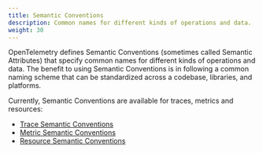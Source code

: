 ```yaml
---
title: Semantic Conventions
description: Common names for different kinds of operations and data.
weight: 30
---
```


OpenTelemetry defines Semantic Conventions (sometimes called Semantic
Attributes) that specify common names for different kinds of operations and
data. The benefit to using Semantic Conventions is in following a common naming
scheme that can be standardized across a codebase, libraries, and platforms.

Currently, Semantic Conventions are available for traces, metrics and resources:

- [Trace Semantic Conventions](/docs/specs/otel/trace/semantic_conventions/)
- [Metric Semantic Conventions](/docs/specs/otel/metrics/semantic_conventions/)
- [Resource Semantic Conventions](/docs/specs/semconv/resource/)
